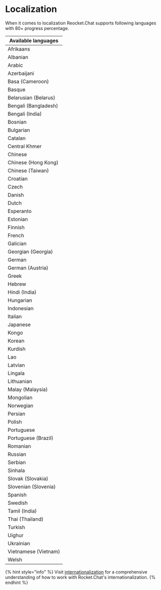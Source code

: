 # Localization

When it comes to localization Reocket.Chat supports following languages with 80+ progress percentage.&#x20;

| Available languages  |
| -------------------- |
| Afrikaans            |
| Albanian             |
| Arabic               |
| Azerbaijani          |
| Basa (Cameroon)      |
| Basque               |
| Belarusian (Belarus) |
| Bengali (Bangladesh) |
| Bengali (India)      |
| Bosnian              |
| Bulgarian            |
| Catalan              |
| Central Khmer        |
| Chinese              |
| Chinese (Hong Kong)  |
| Chinese (Taiwan)     |
| Croatian             |
| Czech                |
| Danish               |
| Dutch                |
| Esperanto            |
| Estonian             |
| Finnish              |
| French               |
| Galician             |
| Georgian (Georgia)   |
| German               |
| German (Austria)     |
| Greek                |
| Hebrew               |
| Hindi (India)        |
| Hungarian            |
| Indonesian           |
| Italian              |
| Japanese             |
| Kongo                |
| Korean               |
| Kurdish              |
| Lao                  |
| Latvian              |
| Lingala              |
| Lithuanian           |
| Malay (Malaysia)     |
| Mongolian            |
| Norwegian            |
| Persian              |
| Polish               |
| Portuguese           |
| Portuguese (Brazil)  |
| Romanian             |
| Russian              |
| Serbian              |
| Sinhala              |
| Slovak (Slovakia)    |
| Slovenian (Slovenia) |
| Spanish              |
| Swedish              |
| Tamil (India)        |
| Thai (Thailand)      |
| Turkish              |
| Uighur               |
| Ukrainian            |
| Vietnamese (Vietnam) |
| Welsh                |

{% hint style="info" %}
Visit [internationalization](https://developer.rocket.chat/contribute-to-rocket.chat/modes-of-contribution/development/internationalization) for a comprehensive understanding of how to work with Rocket.Chat's internationalization.&#x20;
{% endhint %}
